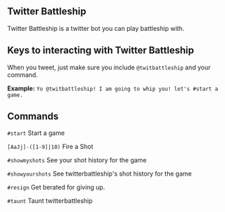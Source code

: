 ## Twitter Battleship
Twitter Battleship is a twitter bot you can play battleship with.

## Keys to interacting with Twitter Battleship
When you tweet, just make sure you include `@twitbattleship` and your command.

**Example:**
`Yo @twitbattleship! I am going to whip you! let's #start a game.`

## Commands

`#start`
Start a game

`[AaJj]-([1-9]|10)`
Fire a Shot

`#showmyshots`
See your shot history for the game

`#showyourshots`
See twitterbattleship's shot history for the game

`#resign`
Get berated for giving up.

`#taunt`
Taunt twitterbattleship
